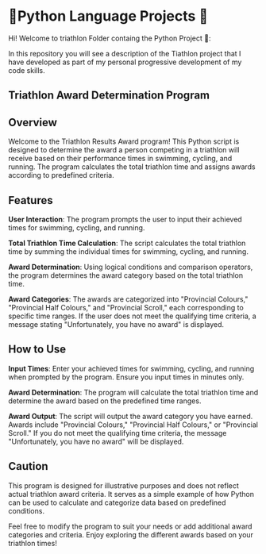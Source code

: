 # 🎒Python Language Projects 🌟
Hi! Welcome to triathlon Folder containg the Python Project 🚀:

In this repository you will see a description of the Tiathlon project that I have developed as part of my personal progressive development of my code skills.

## Triathlon Award Determination Program

## Overview
Welcome to the Triathlon Results Award program! This Python script is designed to determine the award a person competing in a triathlon will receive based on their performance times in swimming, cycling, and running. The program calculates the total triathlon time and assigns awards according to predefined criteria.

## Features
**User Interaction**: The program prompts the user to input their achieved times for swimming, cycling, and running.

**Total Triathlon Time Calculation**: The script calculates the total triathlon time by summing the individual times for swimming, cycling, and running.

**Award Determination**: Using logical conditions and comparison operators, the program determines the award category based on the total triathlon time.

**Award Categories**: The awards are categorized into "Provincial Colours," "Provincial Half Colours," and "Provincial Scroll," each corresponding to specific time ranges. If the user does not meet the qualifying time criteria, a message stating "Unfortunately, you have no award" is displayed.

## How to Use
**Input Times**: Enter your achieved times for swimming, cycling, and running when prompted by the program. Ensure you input times in minutes only.

**Award Determination**: The program will calculate the total triathlon time and determine the award based on the predefined time ranges.

**Award Output**: The script will output the award category you have earned. Awards include "Provincial Colours," "Provincial Half Colours," or "Provincial Scroll." If you do not meet the qualifying time criteria, the message "Unfortunately, you have no award" will be displayed.

## Caution
This program is designed for illustrative purposes and does not reflect actual triathlon award criteria. It serves as a simple example of how Python can be used to calculate and categorize data based on predefined conditions.

Feel free to modify the program to suit your needs or add additional award categories and criteria. Enjoy exploring the different awards based on your triathlon times!
